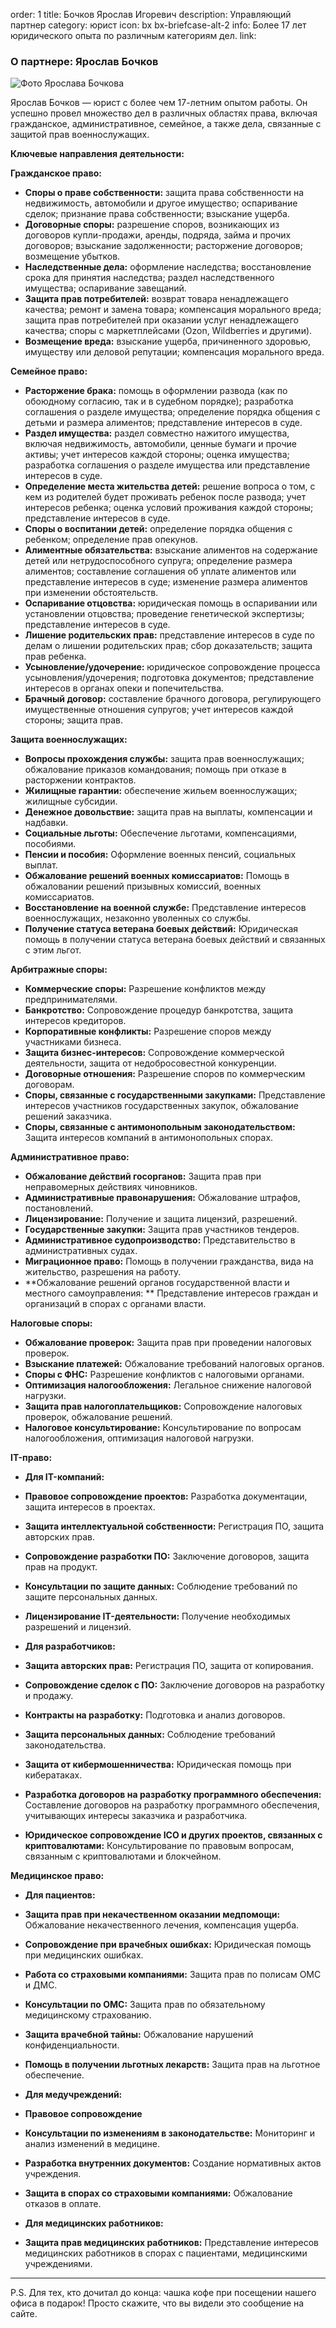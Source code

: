 order: 1
title: Бочков Ярослав Игоревич
description: Управляющий партнер
category: юрист
icon: bx bx-briefcase-alt-2
info: Более 17 лет юридического опыта по различным категориям дел.
link:

### О партнере: Ярослав Бочков

![Фото Ярослава Бочкова](/static/img/bochkov.jpg)

Ярослав Бочков — юрист с более чем 17-летним опытом работы. Он успешно провел множество дел в различных областях права, включая гражданское, административное, семейное, а также дела, связанные с защитой прав военнослужащих.

**Ключевые направления деятельности:**

**Гражданское право:**

* **Споры о праве собственности:** защита права собственности на недвижимость, автомобили и другое имущество; оспаривание сделок; признание права собственности; взыскание ущерба.
* **Договорные споры:** разрешение споров, возникающих из договоров купли-продажи, аренды, подряда, займа и прочих договоров; взыскание задолженности; расторжение договоров; возмещение убытков.
* **Наследственные дела:** оформление наследства; восстановление срока для принятия наследства; раздел наследственного имущества; оспаривание завещаний.
* **Защита прав потребителей:** возврат товара ненадлежащего качества; ремонт и замена товара; компенсация морального вреда; защита прав потребителей при оказании услуг ненадлежащего качества; споры с маркетплейсами (Ozon, Wildberries и другими).
* **Возмещение вреда:** взыскание ущерба, причиненного здоровью, имуществу или деловой репутации; компенсация морального вреда.

**Семейное право:**

* **Расторжение брака:** помощь в оформлении развода (как по обоюдному согласию, так и в судебном порядке); разработка соглашения о разделе имущества; определение порядка общения с детьми и размера алиментов; представление интересов в суде.
* **Раздел имущества:** раздел совместно нажитого имущества, включая недвижимость, автомобили, ценные бумаги и прочие активы; учет интересов каждой стороны; оценка имущества; разработка соглашения о разделе имущества или представление интересов в суде.
* **Определение места жительства детей:** решение вопроса о том, с кем из родителей будет проживать ребенок после развода; учет интересов ребенка; оценка условий проживания каждой стороны; представление интересов в суде.
* **Споры о воспитании детей:** определение порядка общения с ребенком; определение прав опекунов.
* **Алиментные обязательства:** взыскание алиментов на содержание детей или нетрудоспособного супруга; определение размера алиментов; составление соглашения об уплате алиментов или представление интересов в суде; изменение размера алиментов при изменении обстоятельств.
* **Оспаривание отцовства:** юридическая помощь в оспаривании или установлении отцовства; проведение генетической экспертизы; представление интересов в суде.
* **Лишение родительских прав:** представление интересов в суде по делам о лишении родительских прав; сбор доказательств; защита прав ребенка.
* **Усыновление/удочерение:** юридическое сопровождение процесса усыновления/удочерения; подготовка документов; представление интересов в органах опеки и попечительства.
* **Брачный договор:** составление брачного договора, регулирующего имущественные отношения супругов; учет интересов каждой стороны; защита прав.

**Защита военнослужащих:**

* **Вопросы прохождения службы:** защита прав военнослужащих; обжалование приказов командования; помощь при отказе в расторжении контрактов.
* **Жилищные гарантии:** обеспечение жильем военнослужащих; жилищные субсидии.
* **Денежное довольствие:** защита прав на выплаты, компенсации и надбавки.
* **Социальные льготы:** Обеспечение льготами, компенсациями, пособиями.
* **Пенсии и пособия:** Оформление военных пенсий, социальных выплат.
* **Обжалование решений военных комиссариатов:**  Помощь в обжаловании решений призывных комиссий, военных комиссариатов.
* **Восстановление на военной службе:** Представление интересов военнослужащих, незаконно уволенных со службы.
* **Получение статуса ветерана боевых действий:** Юридическая помощь в получении статуса ветерана боевых действий и связанных с этим льгот.

**Арбитражные споры:**

* **Коммерческие споры:** Разрешение конфликтов между предпринимателями.
* **Банкротство:** Сопровождение процедур банкротства, защита интересов кредиторов.
* **Корпоративные конфликты:** Разрешение споров между участниками бизнеса.
* **Защита бизнес-интересов:** Сопровождение коммерческой деятельности, защита от недобросовестной конкуренции.
* **Договорные отношения:** Разрешение споров по коммерческим договорам.
* **Споры, связанные с государственными закупками:** Представление интересов участников государственных закупок, обжалование решений заказчика.
* **Споры, связанные с антимонопольным законодательством:** Защита интересов компаний в антимонопольных спорах.

**Административное право:**

* **Обжалование действий госорганов:** Защита прав при неправомерных действиях чиновников.
* **Административные правонарушения:** Обжалование штрафов, постановлений.
* **Лицензирование:** Получение и защита лицензий, разрешений.
* **Государственные закупки:** Защита прав участников тендеров.
* **Административное судопроизводство:** Представительство в административных судах.
* **Миграционное право:** Помощь в получении гражданства, вида на жительство, разрешения на работу.
* **Обжалование решений органов государственной власти и местного самоуправления: ** Представление интересов граждан и организаций в спорах с органами власти.


**Налоговые споры:**

* **Обжалование проверок:** Защита прав при проведении налоговых проверок.
* **Взыскание платежей:** Обжалование требований налоговых органов.
* **Споры с ФНС:** Разрешение конфликтов с налоговыми органами.
* **Оптимизация налогообложения:** Легальное снижение налоговой нагрузки.
* **Защита прав налогоплательщиков:** Сопровождение налоговых проверок, обжалование решений.
* **Налоговое консультирование:** Консультирование по вопросам налогообложения, оптимизация налоговой нагрузки.


**IT-право:**

* **Для IT-компаний:**
* **Правовое сопровождение проектов:** Разработка документации, защита интересов в проектах.
* **Защита интеллектуальной собственности:** Регистрация ПО, защита авторских прав.
* **Сопровождение разработки ПО:** Заключение договоров, защита прав на продукт.
* **Консультации по защите данных:** Соблюдение требований по защите персональных данных.
* **Лицензирование IT-деятельности:** Получение необходимых разрешений и лицензий.

* **Для разработчиков:**
* **Защита авторских прав:** Регистрация ПО, защита от копирования.
* **Сопровождение сделок с ПО:** Заключение договоров на разработку и продажу.
* **Контракты на разработку:** Подготовка и анализ договоров.
* **Защита персональных данных:** Соблюдение требований законодательства.
* **Защита от кибермошенничества:** Юридическая помощь при кибератаках.
* **Разработка договоров на разработку программного обеспечения:** Составление договоров на разработку программного обеспечения, учитывающих интересы заказчика и разработчика.
* **Юридическое сопровождение ICO и других проектов, связанных с криптовалютами:** Консультирование по правовым вопросам, связанным с криптовалютами и блокчейном.

**Медицинское право:**

* **Для пациентов:**
* **Защита прав при некачественном оказании медпомощи:** Обжалование некачественного лечения, компенсация ущерба.
* **Сопровождение при врачебных ошибках:** Юридическая помощь при медицинских ошибках.
* **Работа со страховыми компаниями:** Защита прав по полисам ОМС и ДМС.
* **Консультации по ОМС:** Защита прав по обязательному медицинскому страхованию.
* **Защита врачебной тайны:** Обжалование нарушений конфиденциальности.
* **Помощь в получении льготных лекарств:** Защита прав на льготное обеспечение.

* **Для медучреждений:**
* **Правовое сопровождение**
* **Консультации по изменениям в законодательстве:** Мониторинг и анализ изменений в медицине.
* **Разработка внутренних документов:** Создание нормативных актов учреждения.
* **Защита в спорах со страховыми компаниями:** Обжалование отказов в оплате.

* **Для медицинских работников:**
* **Защита прав медицинских работников:** Представление интересов медицинских работников в спорах с пациентами, медицинскими учреждениями.

***

P.S. Для тех, кто дочитал до конца: чашка кофе при посещении нашего офиса в подарок! Просто скажите, что вы видели это сообщение на сайте.